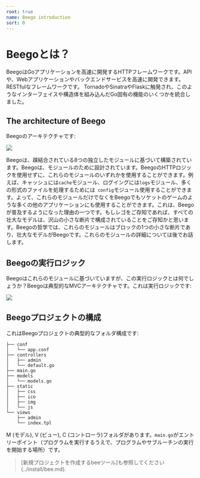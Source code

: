 ```yaml
---
root: true
name: Beego introduction
sort: 0
---
```


# Beegoとは？

BeegoはGoアプリケーションを高速に開発するHTTPフレームワークです。APIや、Webアプリケーションやバックエンドサービスを高速に開発できます。RESTfulなフレームワークです。 TornadoやSinatraやFlaskに触発され、このようなインターフェイスや構造体を組み込んだGo固有の機能のいくつかを統合しました。

## The architecture of Beego

Beegoのアーキテクチャです:

![](../images/architecture.png)

Beegoは、疎結合されている8つの独立したモジュールに基づいて構築されています。Beegoは、モジュールのために設計されています。BeegoのHTTPロジックを使用せずに、これらのモジュールのいずれかを使用することができます。例えば、キャッシュには`cache`モジュール、ログイングには`logs`モジュール、多くの形式のファイルを処理するためには` config`モジュール使用することができます。よって、これらのモジュールだけでなくをBeegoでもソケットのゲームのような多くの他のアプリケーションにも使用することができます。これは、Beegoが普及するようになった理由の一つです。もしレゴをご存知であれば、すべての壮大なモデルは、沢山の小さな断片で構成されていることをご存知かと思います。Beegoの哲学では、これらのモジュールはブロックの1つの小さな断片であり、壮大なモデルがBeegoです。これらのモジュールの詳細については後でお話します。

## Beegoの実行ロジック

Beegoはこれらのモジュールに基づいていますが、この実行ロジックとは何でしょうか？Beegoは典型的なMVCアーキテクチャです。これは実行ロジックです:

![](../images/flow.png)

## Beegoプロジェクトの構成

これはBeegoプロジェクトの典型的なフォルダ構成です:

```
├── conf
│   └── app.conf
├── controllers
│   ├── admin
│   └── default.go
├── main.go
├── models
│   └── models.go
├── static
│   ├── css
│   ├── ico
│   ├── img
│   └── js
└── views
    ├── admin
    └── index.tpl
```

M (モデル), V (ビュー), C (コントローラ)フォルダがあります。`main.go`がエントリーポイント（プログラムを実行するうえで、プログラムやサブルーチンの実行を開始する場所）です。

>[新規プロジェクトを作成するbeeツール]も参照してください(../install/bee.md).
